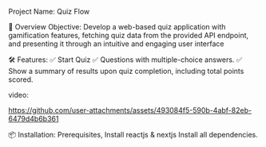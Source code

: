 Project Name:
Quiz Flow

🚀 Overview
Objective: Develop a web-based quiz application with gamification features, 
fetching quiz data from the provided API endpoint, and presenting it through 
an intuitive and engaging user interface

🛠️ Features:
✅ Start Quiz
✅ Questions with multiple-choice answers.
✅ Show a summary of results upon quiz completion, including total points scored.

video:


https://github.com/user-attachments/assets/493084f5-590b-4abf-82eb-6479d4b6b361


📦 Installation:
Prerequisites,
Install reactjs & nextjs
Install all dependencies.
